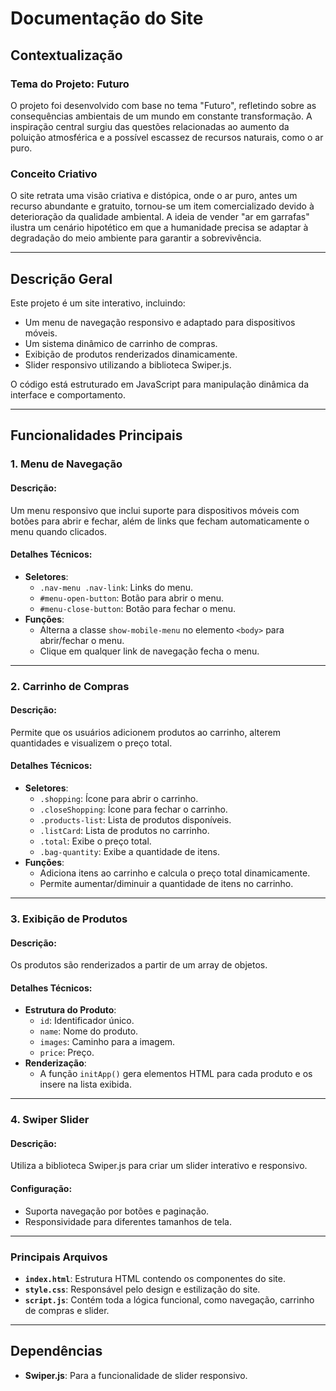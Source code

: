 # Documentação do Site

## **Contextualização**
### **Tema do Projeto: Futuro**
O projeto foi desenvolvido com base no tema "Futuro", refletindo sobre as consequências ambientais de um mundo em constante transformação. A inspiração central surgiu das questões relacionadas ao aumento da poluição atmosférica e a possível escassez de recursos naturais, como o ar puro.

### **Conceito Criativo**
O site retrata uma visão criativa e distópica, onde o ar puro, antes um recurso abundante e gratuito, tornou-se um item comercializado devido à deterioração da qualidade ambiental. A ideia de vender "ar em garrafas" ilustra um cenário hipotético em que a humanidade precisa se adaptar à degradação do meio ambiente para garantir a sobrevivência.

---

## **Descrição Geral**

Este projeto é um site interativo, incluindo:
- Um menu de navegação responsivo e adaptado para dispositivos móveis.
- Um sistema dinâmico de carrinho de compras.
- Exibição de produtos renderizados dinamicamente.
- Slider responsivo utilizando a biblioteca Swiper.js.

O código está estruturado em JavaScript para manipulação dinâmica da interface e comportamento.

---

## **Funcionalidades Principais**

### 1. **Menu de Navegação**

#### **Descrição**:
Um menu responsivo que inclui suporte para dispositivos móveis com botões para abrir e fechar, além de links que fecham automaticamente o menu quando clicados.

#### **Detalhes Técnicos**:
- **Seletores**:
  - `.nav-menu .nav-link`: Links do menu.
  - `#menu-open-button`: Botão para abrir o menu.
  - `#menu-close-button`: Botão para fechar o menu.
- **Funções**:
  - Alterna a classe `show-mobile-menu` no elemento `<body>` para abrir/fechar o menu.
  - Clique em qualquer link de navegação fecha o menu.

---

### 2. **Carrinho de Compras**

#### **Descrição**:
Permite que os usuários adicionem produtos ao carrinho, alterem quantidades e visualizem o preço total.

#### **Detalhes Técnicos**:
- **Seletores**:
  - `.shopping`: Ícone para abrir o carrinho.
  - `.closeShopping`: Ícone para fechar o carrinho.
  - `.products-list`: Lista de produtos disponíveis.
  - `.listCard`: Lista de produtos no carrinho.
  - `.total`: Exibe o preço total.
  - `.bag-quantity`: Exibe a quantidade de itens.
- **Funções**:
  - Adiciona itens ao carrinho e calcula o preço total dinamicamente.
  - Permite aumentar/diminuir a quantidade de itens no carrinho.

---

### 3. **Exibição de Produtos**

#### **Descrição**:
Os produtos são renderizados a partir de um array de objetos.

#### **Detalhes Técnicos**:
- **Estrutura do Produto**:
  - `id`: Identificador único.
  - `name`: Nome do produto.
  - `images`: Caminho para a imagem.
  - `price`: Preço.
- **Renderização**:
  - A função `initApp()` gera elementos HTML para cada produto e os insere na lista exibida.

---

### 4. **Swiper Slider**

#### **Descrição**:
Utiliza a biblioteca Swiper.js para criar um slider interativo e responsivo.

#### **Configuração**:
- Suporta navegação por botões e paginação.
- Responsividade para diferentes tamanhos de tela.

---

### **Principais Arquivos**
- **`index.html`**: Estrutura HTML contendo os componentes do site.
- **`style.css`**: Responsável pelo design e estilização do site.
- **`script.js`**: Contém toda a lógica funcional, como navegação, carrinho de compras e slider.

---

## **Dependências**
- **Swiper.js**: Para a funcionalidade de slider responsivo.

